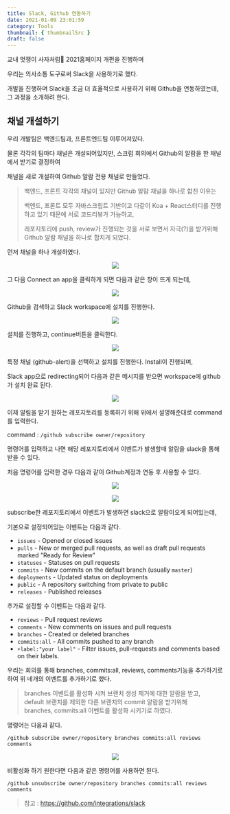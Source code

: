 ```yaml
---
title: Slack, Github 연동하기
date: 2021-01-09 23:01:59
category: Tools
thumbnail: { thumbnailSrc }
draft: false
---
```


교내 멋쟁이 사자처럼🦁 2021홈페이지 개편을 진행하며

우리는 의사소통 도구로써 Slack을 사용하기로 했다.

개발을 진행하며 Slack을 조금 더 효율적으로 사용하기 위해 Github을 연동하였는데, 그 과정을 소개하려 한다.

## 채널 개설하기

우리 개발팀은 백엔드팀과, 프론트엔드팀 이루어져있다.

물론 각각의 팀마다 채널은 개설되어있지만, 스크럼 회의에서 Github의 알람을 한 채널에서 받기로 결정하여

채널을 새로 개설하여 Github 알람 전용 채널로 만들었다.

> 백엔드, 프론트 각각의 채널이 있지만 Github 알람 채널을 하나로 합친 이유는
>
> 백엔드, 프론트 모두 자바스크립트 기반이고 다같이 Koa + React스터디를 진행하고 있기 때문에 서로 코드리뷰가 가능하고,
>
> 레포지토리에 push, review가 진행되는 것을 서로 보면서 자극(?)을 받기위해 Github 알람 채널을 하나로 합치게 되었다.

먼저 채널을 하나 개설하였다.

<p align="center">
    <img src="assets/2021-01-09/1.png"/>
</p>

그 다음 Connect an app을 클릭하게 되면 다음과 같은 창이 뜨게 되는데,

<p align="center">
    <img src="assets/2021-01-09/2.png"/>
</p>

Github을 검색하고 Slack workspace에 설치를 진행한다.

<p align="center">
    <img src="assets/2021-01-09/3.png"/>
</p>

설치를 진행하고, continue버튼을 클릭한다.

<p align="center">
    <img src="assets/2021-01-09/4.png"/>
</p>

특정 채널 (github-alert)을 선택하고 설치를 진행한다. Install이 진행되며,

Slack app으로 redirecting되어 다음과 같은 메시지를 받으면 workspace에 github가 설치 완료 된다.

<p align="center">
    <img src="assets/2021-01-09/5.png"/>
</p>

이제 알림을 받기 원하는 레포지토리를 등록하기 위해 위에서 설명해준대로 command를 입력한다.

command : `/github subscribe owner/repository`

명령어를 입력하고 나면 해당 레포지토리에서 이벤트가 발생할때 알람을 slack을 통해 받을 수 있다.

처음 명령어를 입력한 경우 다음과 같이 Github계정과 연동 후 사용할 수 있다.

<p align="center">
    <img src="assets/2021-01-09/6.png"/>
</p>

<p align="center">
    <img src="assets/2021-01-09/7.png"/>
</p>

subscribe한 레포지토리에서 이벤트가 발생하면 slack으로 알람이오게 되어있는데,

기본으로 설정되어있는 이벤트는 다음과 같다.

- `issues` - Opened or closed issues
- `pulls` - New or merged pull requests, as well as draft pull requests marked "Ready for Review"
- `statuses` - Statuses on pull requests
- `commits` - New commits on the default branch (usually `master`)
- `deployments` - Updated status on deployments
- `public` - A repository switching from private to public
- `releases` - Published releases

추가로 설정할 수 이벤트는 다음과 같다.

- `reviews` - Pull request reviews
- `comments` - New comments on issues and pull requests
- `branches` - Created or deleted branches
- `commits:all` - All commits pushed to any branch
- `+label:"your label"` - Filter issues, pull-requests and comments based on their labels.

우리는 회의를 통해 branches, commits:all, reviews, comments기능을 추가하기로 하여 위 네개의 이벤트를 추가하기로 했다.

> branches 이벤트를 활성화 시켜 브랜치 생성 제거에 대한 알람을 받고,  
> default 브랜치를 제외한 다른 브랜치의 commit 알람을 받기위해  
> branches, commits:all 이벤트를 활성화 시키기로 하였다.

명령어는 다음과 같다.

`/github subscribe owner/repository branches commits:all reviews comments`

<p align="center">
    <img src="assets/2021-01-09/8.png"/>
</p>

비활성화 하기 원한다면 다음과 같은 명령어를 사용하면 된다.

`/github unsubscribe owner/repository branches commits:all reviews comments`

> 참고 : https://github.com/integrations/slack
